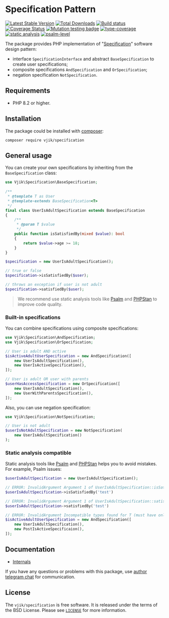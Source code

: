 # Specification Pattern

[![Latest Stable Version](https://poser.pugx.org/vjik/specification/v)](https://packagist.org/packages/vjik/specification)
[![Total Downloads](https://poser.pugx.org/vjik/specification/downloads)](https://packagist.org/packages/vjik/specification)
[![Build status](https://github.com/vjik/specification/actions/workflows/build.yml/badge.svg)](https://github.com/vjik/specification/actions/workflows/build.yml)
[![Coverage Status](https://coveralls.io/repos/github/vjik/specification/badge.svg)](https://coveralls.io/github/vjik/specification)
[![Mutation testing badge](https://img.shields.io/endpoint?style=flat&url=https%3A%2F%2Fbadge-api.stryker-mutator.io%2Fgithub.com%2Fvjik%2Fspecification%2Fmaster)](https://dashboard.stryker-mutator.io/reports/github.com/vjik/specification/master)
[![type-coverage](https://shepherd.dev/github/vjik/specification/coverage.svg)](https://shepherd.dev/github/vjik/specification)
[![static analysis](https://github.com/vjik/specification/workflows/static%20analysis/badge.svg)](https://github.com/vjik/specification/actions?query=workflow%3A%22static+analysis%22)
[![psalm-level](https://shepherd.dev/github/vjik/specification/level.svg)](https://shepherd.dev/github/vjik/specification)

The package provides PHP implementation of
"[Specification](https://designpatternsphp.readthedocs.io/en/latest/Behavioral/Specification/README.html)"
software design pattern:

- interface `SpecificationInterface` and abstract `BaseSpecification` to create user specifications;
- composite specifications `AndSpecification` and `OrSpecification`;
- negation specification `NotSpecification`.

## Requirements

- PHP 8.2 or higher.

## Installation

The package could be installed with [composer](https://getcomposer.org/download/):

```shell
composer require vjik/specification
```

## General usage

You can create your own specifications by inheriting from the `BaseSpecification` class:

```php
use Vjik\Specification\BaseSpecification;
    
/**
 * @template T as User
 * @template-extends BaseSpecification<T>
 */
final class UserIsAdultSpecification extends BaseSpecification
{
    /**
     * @param T $value
     */
    public function isSatisfiedBy(mixed $value): bool
    {
        return $value->age >= 18;
    }
}

$specification = new UserIsAdultSpecification();

// true or false
$specification->isSatisfiedBy($user); 

// throws an exception if user is not adult
$specification->satisfiedBy($user); 
```

> We recommend use static analysis tools like [Psalm](https://psalm.dev) and [PHPStan](https://phpstan.org)
> to improve code quality.

### Built-in specifications

You can combine specifications using composite specifications:

```php
use Vjik\Specification\AndSpecification;
use Vjik\Specification\OrSpecification;

// User is adult AND active
$isActiveAdultUserSpecification = new AndSpecification([
    new UserIsAdultSpecification(),
    new UserIsActiveSpecification(),
]);

// User is adult OR user with parents
$userHasAccessSpecification = new OrSpecification([
    new UserIsAdultSpecification(),
    new UserWithParentsSpecification(),
]);
```

Also, you can use negation specification:

```php
use Vjik\Specification\NotSpecification;

// User is not adult
$userIsNotAdultSpecification = new NotSpecification(
    new UserIsAdultSpecification()
);
```

### Static analysis compatible

Static analysis tools like [Psalm](https://psalm.dev) and [PHPStan](https://phpstan.org) helps you to avoid mistakes.
For example, Psalm issues:

```php
$userIsAdultSpecification = new UserIsAdultSpecification();

// ERROR: InvalidArgument Argument 1 of UserIsAdultSpecification::isSatisfiedBy expects User, but 'test' provided
$userIsAdultSpecification->isSatisfiedBy('test')

// ERROR: InvalidArgument Argument 1 of UserIsAdultSpecification::satisfiedBy expects User, but 'test' provided
$userIsAdultSpecification->satisfiedBy('test')

// ERROR: InvalidArgument Incompatible types found for T (must have only one of User, Post)
$isActiveAdultUserSpecification = new AndSpecification([
    new UserIsAdultSpecification(),
    new PostIsActiveSpecificaion(),
]);
```

## Documentation

- [Internals](docs/internals.md)

If you have any questions or problems with this package, use [author telegram chat](https://t.me/predvoditelev_chat)
for communication.

## License

The `vjik/specification` is free software. It is released under the terms of the BSD License.
Please see [`LICENSE`](./LICENSE.md) for more information.
